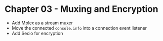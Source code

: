 # Chapter 03 - Muxing and Encryption

- Add Mplex as a stream muxer
- Move the connected `console.info` into a connection event listener
- Add Secio for encryption
